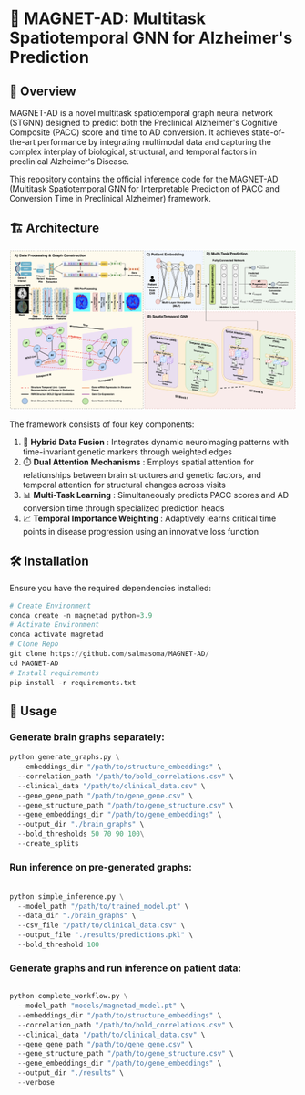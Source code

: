 # 🧠 MAGNET-AD: Multitask Spatiotemporal GNN for Alzheimer's Prediction

## 📌 Overview

MAGNET-AD is a novel multitask spatiotemporal graph neural network (STGNN) designed to predict both the Preclinical Alzheimer's Cognitive Composite (PACC) score and time to AD conversion. It achieves state-of-the-art performance by integrating multimodal data and capturing the complex interplay of biological, structural, and temporal factors in preclinical Alzheimer's Disease.

This repository contains the official inference code for the MAGNET-AD (Multitask Spatiotemporal GNN for Interpretable Prediction of PACC and Conversion Time in Preclinical Alzheimer) framework.


## 🏗️ Architecture

![Model Architecture](Figures/MAGNET_AD_Arch.png)

The framework consists of four key components:

1. 🧩  **Hybrid Data Fusion** : Integrates dynamic neuroimaging patterns with time-invariant genetic markers through weighted edges
2. ⏱️  **Dual Attention Mechanisms** : Employs spatial attention for relationships between brain structures and genetic factors, and temporal attention for structural changes across visits
3. 📊  **Multi-Task Learning** : Simultaneously predicts PACC scores and AD conversion time through specialized prediction heads
4. 📈  **Temporal Importance Weighting** : Adaptively learns critical time points in disease progression using an innovative loss function

## 🛠️ Installation

Ensure you have the required dependencies installed:

```python
# Create Environment
conda create -n magnetad python=3.9
# Activate Environment
conda activate magnetad
# Clone Repo
git clone https://github.com/salmasoma/MAGNET-AD/
cd MAGNET-AD
# Install requirements
pip install -r requirements.txt
```

## 🚀 Usage

### Generate brain graphs separately:

```python
python generate_graphs.py \
  --embeddings_dir "/path/to/structure_embeddings" \
  --correlation_path "/path/to/bold_correlations.csv" \
  --clinical_data "/path/to/clinical_data.csv" \
  --gene_gene_path "/path/to/gene_gene.csv" \
  --gene_structure_path "/path/to/gene_structure.csv" \
  --gene_embeddings_dir "/path/to/gene_embeddings" \
  --output_dir "./brain_graphs" \
  --bold_thresholds 50 70 90 100\
  --create_splits
```

### Run inference on pre-generated graphs:<pre><div class="relative flex flex-col rounded-lg"><div class="text-text-300 absolute pl-3 pt-2.5 text-xs"></div></div></pre>

```python
python simple_inference.py \
  --model_path "/path/to/trained_model.pt" \
  --data_dir "./brain_graphs" \
  --csv_file "/path/to/clinical_data.csv" \
  --output_file "./results/predictions.pkl" \
  --bold_threshold 100
```

### Generate graphs and run inference on patient data:

<pre><div class="relative flex flex-col rounded-lg"><div class="text-text-300 absolute pl-3 pt-2.5 text-xs"></div></div></pre>


```python
python complete_workflow.py \
  --model_path "models/magnetad_model.pt" \
  --embeddings_dir "/path/to/structure_embeddings" \
  --correlation_path "/path/to/bold_correlations.csv" \
  --clinical_data "/path/to/clinical_data.csv" \
  --gene_gene_path "/path/to/gene_gene.csv" \
  --gene_structure_path "/path/to/gene_structure.csv" \
  --gene_embeddings_dir "/path/to/gene_embeddings" \
  --output_dir "./results" \
  --verbose
```
